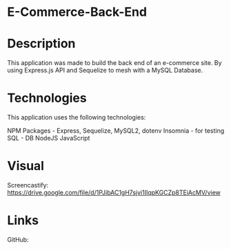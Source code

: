 # E-Commerce-Back-End

# Description
This application was made to build the back end of an e-commerce site. By using Express.js API and Sequelize to mesh with a MySQL Database.

# Technologies
This application uses the following technologies:

  NPM Packages - Express, Sequelize, MySQL2, dotenv
  Insomnia - for testing
  SQL - DB
  NodeJS
  JavaScript

# Visual
Screencastify: https://drive.google.com/file/d/1PJibAC1gH7sjvi1IIqpKGCZp8TEiAcMV/view

# Links
GitHub: 
